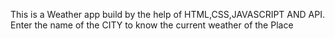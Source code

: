 This is a Weather app build by the help of HTML,CSS,JAVASCRIPT AND API.
Enter the name of the CITY to know the current weather of the Place
